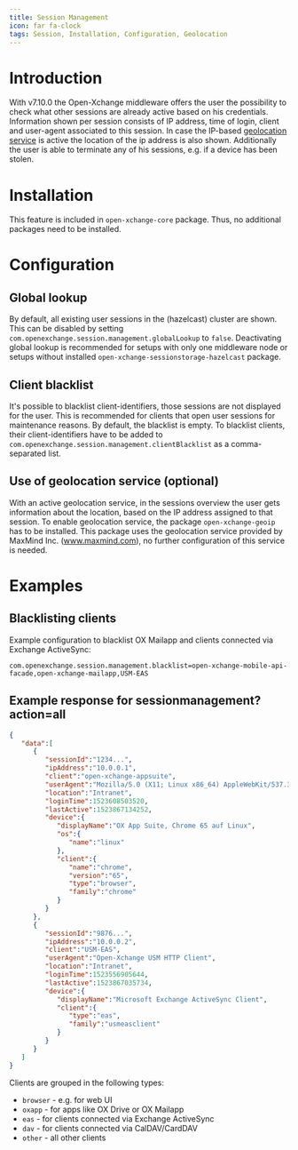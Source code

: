 ```yaml
---
title: Session Management
icon: far fa-clock
tags: Session, Installation, Configuration, Geolocation
---
```


# Introduction
With v7.10.0 the Open-Xchange middleware offers the user the possibility to check what other sessions are already active based on his credentials.
Information shown per session consists of IP address, time of login, client and user-agent associated to this session. In case the IP-based [geolocation service]({{site.baseurl}}/middleware/miscellaneous/geolocation_deployment_guide.html) is active the location of the ip address is also shown. Additionally the user is able to terminate any of his sessions, e.g. if a device has been stolen.

# Installation
This feature is included in ``open-xchange-core`` package. Thus, no additional packages need to be installed.

# Configuration

## Global lookup
By default, all existing user sessions in the (hazelcast) cluster are shown. This can be disabled by setting ```com.openexchange.session.management.globalLookup``` to ```false```.
Deactivating global lookup is recommended for setups with only one middleware node or setups without installed ```open-xchange-sessionstorage-hazelcast``` package.

## Client blacklist
It's possible to blacklist client-identifiers, those sessions are not displayed for the user. This is recommended for clients that open user sessions for maintenance reasons. By default, the blacklist is empty.
To blacklist clients, their client-identifiers have to be added to ```com.openexchange.session.management.clientBlacklist``` as a comma-separated list.

## Use of geolocation service (optional)
With an active geolocation service, in the sessions overview the user gets information about the location, based on the IP address assigned to that session.
To enable geolocation service, the package ```open-xchange-geoip``` has to be installed. This package uses the geolocation service provided by MaxMind Inc. (www.maxmind.com), no further
configuration of this service is needed.

# Examples

## Blacklisting clients
Example configuration to blacklist OX Mailapp and clients connected via Exchange ActiveSync:
```properties
com.openexchange.session.management.blacklist=open-xchange-mobile-api-facade,open-xchange-mailapp,USM-EAS
```

## Example response for sessionmanagement?action=all
```json
{
   "data":[
      {
         "sessionId":"1234...",
         "ipAddress":"10.0.0.1",
         "client":"open-xchange-appsuite",
         "userAgent":"Mozilla/5.0 (X11; Linux x86_64) AppleWebKit/537.36 (KHTML, like Gecko) Chrome/65.0.3325.181 Safari/537.36",
         "location":"Intranet",
         "loginTime":1523608503520,
         "lastActive":1523867134252,
         "device":{
            "displayName":"OX App Suite, Chrome 65 auf Linux",
            "os":{
               "name":"linux"
            },
            "client":{
               "name":"chrome",
               "version":"65",
               "type":"browser",
               "family":"chrome"
            }
         }
      },
      {
         "sessionId":"9876...",
         "ipAddress":"10.0.0.2",
         "client":"USM-EAS",
         "userAgent":"Open-Xchange USM HTTP Client",
         "location":"Intranet",
         "loginTime":1523556905644,
         "lastActive":1523867035734,
         "device":{
            "displayName":"Microsoft Exchange ActiveSync Client",
            "client":{
               "type":"eas",
               "family":"usmeasclient"
            }
         }
      }
   ]
}
```

Clients are grouped in the following types:
* ```browser``` - e.g. for web UI  
* ```oxapp``` - for apps like OX Drive or OX Mailapp
* ```eas``` - for clients connected via Exchange ActiveSync
* ```dav``` - for clients connected via CalDAV/CardDAV
* ```other``` - all other clients
